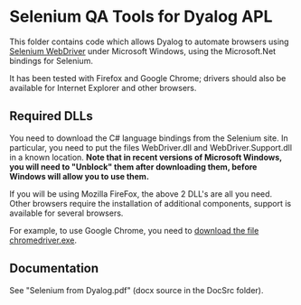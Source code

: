 Selenium QA Tools for Dyalog APL
=====
This folder contains code which allows Dyalog to automate browsers using [Selenium WebDriver](http://www.seleniumhq.org/)
under Microsoft Windows, using the Microsoft.Net bindings for Selenium.

It has been tested with Firefox and Google Chrome; drivers should also be available for Internet Explorer
and other browsers.

## Required DLLs
You need to download the C# language bindings from the Selenium site. In particular, you need
to put the files WebDriver.dll and WebDriver.Support.dll in a known location. **Note that in recent versions of Microsoft Windows, you will need to "Unblock" them after downloading them, before Windows will allow you to use them.**

If you will be using Mozilla FireFox, the above 2 DLL's are all you need. Other browsers require the installation of additional components, support is available for several browsers.

For example, to use Google Chrome, you need to [download the file chromedriver.exe](https://sites.google.com/a/chromium.org/chromedriver/downloads).

## Documentation
See "Selenium from Dyalog.pdf" (docx source in the DocSrc folder).

